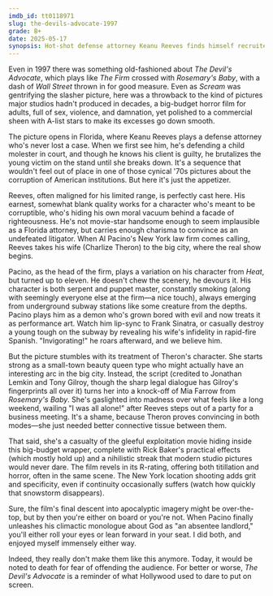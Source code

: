 ```yaml
---
imdb_id: tt0118971
slug: the-devils-advocate-1997
grade: B+
date: 2025-05-17
synopsis: Hot-shot defense attorney Keanu Reeves finds himself recruited to Al Pacino's elite New York law firm, where he's seduced by wealth, power, and prestige—at the cost of his soul.
---
```


Even in 1997 there was something old-fashioned about _The Devil's Advocate_, which plays like <span data-imdb-id="tt0106918">_The Firm_</span> crossed with <span data-imdb-id="tt0063522">_Rosemary's Baby_</span>, with a dash of <span data-imdb-id="tt0094291">_Wall Street_</span> thrown in for good measure. Even as <span data-imdb-id="tt0117571">_Scream_</span> was gentrifying the slasher picture, here was a throwback to the kind of pictures major studios hadn't produced in decades, a big-budget horror film for adults, full of sex, violence, and damnation, yet polished to a commercial sheen with A-list stars to make its excesses go down smooth.

The picture opens in Florida, where Keanu Reeves plays a defense attorney who's never lost a case. When we first see him, he's defending a child molester in court, and though he knows his client is guilty, he brutalizes the young victim on the stand until she breaks down. It's a sequence that wouldn't feel out of place in one of those cynical '70s pictures about the corruption of American institutions. But here it's just the appetizer.

Reeves, often maligned for his limited range, is perfectly cast here. His earnest, somewhat blank quality works for a character who's meant to be corruptible, who's hiding his own moral vacuum behind a facade of righteousness. He's not movie-star handsome enough to seem implausible as a Florida attorney, but carries enough charisma to convince as an undefeated litigator. When Al Pacino's New York law firm comes calling, Reeves takes his wife (Charlize Theron) to the big city, where the real show begins.

Pacino, as the head of the firm, plays a variation on his character from <span data-imdb-id="tt0113277">_Heat_</span>, but turned up to eleven. He doesn't chew the scenery, he devours it. His character is both serpent and puppet master, constantly smoking (along with seemingly everyone else at the firm—a nice touch), always emerging from underground subway stations like some creature from the depths. Pacino plays him as a demon who's grown bored with evil and now treats it as performance art. Watch him lip-sync to Frank Sinatra, or casually destroy a young tough on the subway by revealing his wife's infidelity in rapid-fire Spanish. "Invigorating!" he roars afterward, and we believe him.

But the picture stumbles with its treatment of Theron's character. She starts strong as a small-town beauty queen type who might actually have an interesting arc in the big city. Instead, the script (credited to Jonathan Lemkin and Tony Gilroy, though the sharp legal dialogue has Gilroy's fingerprints all over it) turns her into a knock-off of Mia Farrow from _Rosemary's Baby_. She's gaslighted into madness over what feels like a long weekend, wailing "I was all alone!" after Reeves steps out of a party for a business meeting. It's a shame, because Theron proves convincing in both modes—she just needed better connective tissue between them.

That said, she's a casualty of the gleeful exploitation movie hiding inside this big-budget wrapper, complete with Rick Baker's practical effects (which mostly hold up) and a nihilistic streak that modern studio pictures would never dare. The film revels in its R-rating, offering both titillation and horror, often in the same scene. The New York location shooting adds grit and specificity, even if continuity occasionally suffers (watch how quickly that snowstorm disappears).

Sure, the film's final descent into apocalyptic imagery might be over-the-top, but by then you're either on board or you're not. When Pacino finally unleashes his climactic monologue about God as "an absentee landlord," you'll either roll your eyes or lean forward in your seat. I did both, and enjoyed myself immensely either way.

Indeed, they really don't make them like this anymore. Today, it would be noted to death for fear of offending the audience. For better or worse, _The Devil's Advocate_ is a reminder of what Hollywood used to dare to put on screen.